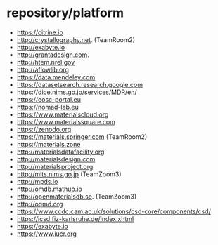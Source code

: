 # repository/platform
- https://citrine.io
- http://crystallography.net. (TeamRoom2)
- http://exabyte.io
- http://grantadesign.com.  
- http://htem.nrel.gov
- http://aflowlib.org
- https://data.mendeley.com
- https://datasetsearch.research.google.com
- https://dice.nims.go.jp/services/MDR/en/
- https://eosc-portal.eu
- https://nomad-lab.eu
- https://www.materialscloud.org
- https://www.materialssquare.com  
- https://zenodo.org
- https://materials.springer.com (TeamRoom2)
- https://materials.zone
- http://materialsdatafacility.org
- http://materialsdesign.com
- http://materialsproject.org
- http://mits.nims.go.jp     (TeamZoom3)
- http://mpds.io
- http://omdb.mathub.io
- http://openmaterialsdb.se. (TeamZoom3)
- http://oqmd.org
- https://www.ccdc.cam.ac.uk/solutions/csd-core/components/csd/
- https://icsd.fiz-karlsruhe.de/index.xhtml
- https://exabyte.io
- https://www.iucr.org
